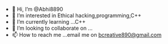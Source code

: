 - 👋 Hi, I’m @Abhi8890
- 👀 I’m interested in Ethical hacking,programming,C++
- 🌱 I’m currently learning ...C++
- 💞️ I’m looking to collaborate on ...
- 📫 How to reach me ...email me on bcreative890@gmail.com 

<!---
Abhi8890/Abhi8890 is a ✨ special ✨ repository because its `README.md` (this file) appears on your GitHub profile.
You can click the Preview link to take a look at your changes.
--->
